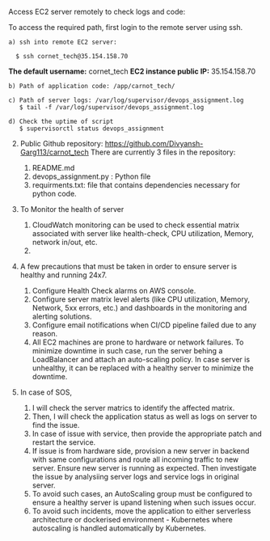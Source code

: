 Access EC2 server remotely to check logs and code:

To access the required path, first login to the remote server using ssh.

	a) ssh into remote EC2 server:
  
	  $ ssh cornet_tech@35.154.158.70

**The default username:** cornet_tech
**EC2 instance public IP:** 35.154.158.70

	b) Path of application code: /app/carnot_tech/

	c) Path of server logs: /var/log/supervisor/devops_assignment.log
       $ tail -f /var/log/supervisor/devops_assignment.log

	d) Check the uptime of script
       $ supervisorctl status devops_assignment


2. Public Github repository: https://github.com/Divyansh-Garg113/carnot_tech
	There are currently 3 files in the repository:
	1. README.md
	2. devops_assignment.py : Python file
	3. requirments.txt: file that contains dependencies necessary for python code.


3. To Monitor the health of server
	1. CloudWatch monitoring can be used to check essential matrix associated with server like health-check, CPU utilization, Memory, network in/out, etc.
	2. 


4. A few precautions that must be taken in order to ensure server is healthy and running 24x7.
	1. Configure Health Check alarms on AWS console.
	2. Configure server matrix level alerts (like CPU utilization, Memory, Network, 5xx errors, etc.) and dashboards in the monitoring and alerting solutions.
	3. Configure email notifications when CI/CD pipeline failed due to any reason. 
	4. All EC2 machines are prone to hardware or network failures. To minimize downtime in such case, run the server behing a LoadBalancer and attach an auto-scaling policy. In case server is unhealthy, it can be replaced with a healthy server to minimize the downtime.

5. In case of SOS,
	1. I will check the server matrics to identify the affected matrix.
	2. Then, I will check the application status as well as logs on server to find the issue.
	3. In case of issue with service, then provide the appropriate patch and restart the service.
	4. If issue is from hardware side, provision a new server in backend with same configurations and route all incoming traffic to new server. Ensure new server is running as expected. Then investigate the issue by analysiing server logs and service logs in original server.
	5. To avoid such cases, an AutoScaling group must be configured to ensure a healthy server is upand listening when such issues occur.
	6. To avoid such incidents, move the application to either serverless architecture or dockerised environment - Kubernetes where autoscaling is handled automatically by Kubernetes. 
	
